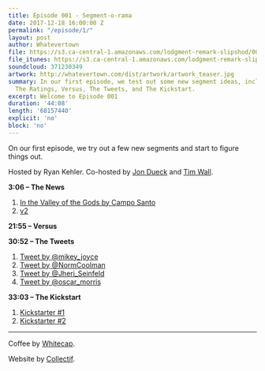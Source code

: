```yaml
---
title: Episode 001 - Segment-o-rama
date: 2017-12-18 16:00:00 Z
permalink: "/episode/1/"
layout: post
author: Whatevertown
file: https://s3.ca-central-1.amazonaws.com/lodgment-remark-slipshod/001.mp3
file_itunes: https://s3.ca-central-1.amazonaws.com/lodgment-remark-slipshod/001.m4a
soundcloud: 371230349
artwork: http://whatevertown.com/dist/artwork/artwork_teaser.jpg
summary: In our first episode, we test out some new segment ideas, including The News,
  The Ratings, Versus, The Tweets, and The Kickstart.
excerpt: Welcome to Episode 001
duration: '44:08'
length: '68157440'
explicit: 'no'
block: 'no'
---
```


On our first episode, we try out a few new segments and start to figure things out.

Hosted by Ryan Kehler. Co-hosted by [Jon Dueck](https://twitter.com/jondueck) and [Tim Wall](https://twitter.com/timjosephwall).

**3:06 – The News**

1. [In the Valley of the Gods by Campo Santo](https://inthevalleyofgods.com/)
2. [v2](https://twitter.com/dhof/status/938469576052011008)

**21:55 – Versus**

**30:52 – The Tweets**

1. [Tweet by @mikey_joyce](https://twitter.com/mikey_joyce/status/936739300800114688)
2. [Tweet by @NormCoolman](https://twitter.com/NormCoolman/status/935603737686609920)
3. [Tweet by @Jheri_Seinfeld](https://twitter.com/Jheri_Seinfeld/status/935866982053924865)
4. [Tweet by @oscar_morris](https://twitter.com/oscar_morris/status/936713124324966400)

**33:03 – The Kickstart**

1. [Kickstarter #1](https://www.kickstarter.com/projects/43924220/camoff-taking-back-our-privacy)
2. [Kickstarter #2](https://www.kickstarter.com/projects/1115886561/lucky-cat-japanese-sofubi-toy)

---

Coffee by [Whitecap](http://drinkwhitecap.com/).

Website by [Collectif](http://collectif.co).
